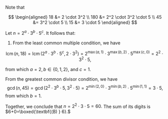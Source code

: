 Note that

$$
\begin{aligned}
 18 &= 2 \cdot 3^2 \\
 180 &= 2^2 \cdot 3^2 \cdot 5 \\
 45 &= 3^2 \cdot 5 \\
 15 &= 3 \cdot 5
\end{aligned}
$$

Let $n = 2^a \cdot 3^b \cdot 5^c$. It follows that:

1. From the least common multiple condition, we have

$$
\operatorname{lcm}(n,18) = \operatorname{lcm}(2^a \cdot 3^b \cdot 5^c, 2 \cdot 3^2) = 2^{\max(a,1)} \cdot 3^{\max(b,2)} \cdot 5^{\max(c,0)} = 2^2 \cdot 3^2 \cdot 5,
$$

from which $a=2, b\in\{0,1,2\},$ and $c=1$.

From the greatest common divisor condition, we have
$$
\gcd(n,45) = \gcd(2^2 \cdot 3^b \cdot 5, 3^2 \cdot 5) = 2^{\min(2,0)} \cdot 3^{\min(b,2)} \cdot 5^{\min(1,1)} = 3 \cdot 5,
$$
from which $b=1.$

Together, we conclude that $n=2^2 \cdot 3 \cdot 5 = 60.$ The sum of its digits is $6+0=\boxed{\textbf{(B) } 6}.$
